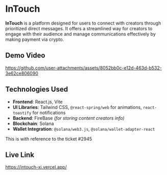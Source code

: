 
# InTouch

**InTouch** is a platform designed for users to connect with creators through prioritized direct messages. It offers a streamlined way for creators to engage with their audience and manage communications effectively by making payment via crypto.


## Demo Video 



https://github.com/user-attachments/assets/8052bb0c-e12d-463d-b532-3e62ce806090



## Technologies Used

-   **Frontend**: React.js, Vite
-   **UI Libraries**: Tailwind CSS, `@react-spring/web` for animations, `react-toastify` for notifications
-   **Backend**: FireBase *(for storing content creators info)*
-   **Blockchain**: Solana 
-   **Wallet Integration**: `@solana/web3.js`, `@solana/wallet-adapter-react`


This is with reference to the ticket #2945


## Live Link 

https://intouch-xi.vercel.app/
